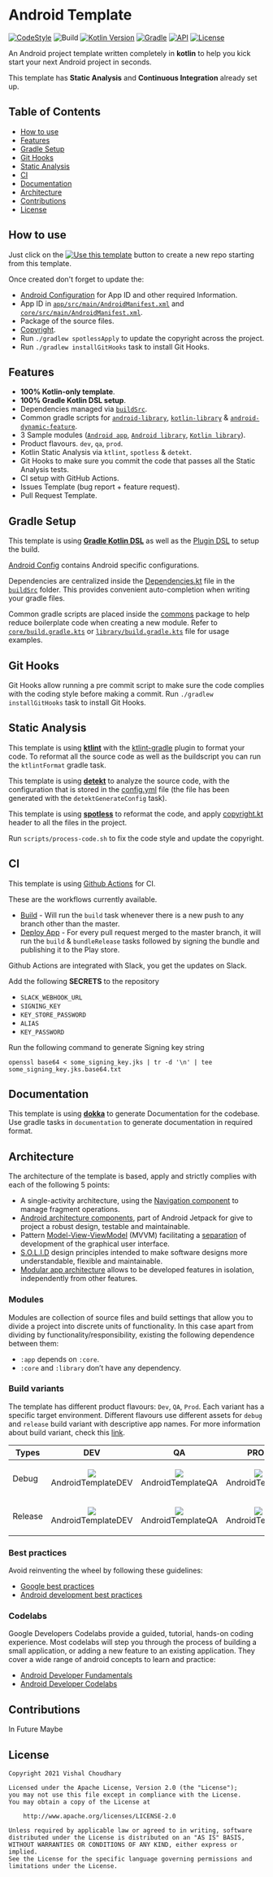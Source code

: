 # Android Template
[![CodeStyle](https://img.shields.io/badge/code%20style-%E2%9D%A4-FF4081.svg)](https://ktlint.github.io/)
![Build](https://github.com/vishal1337/android-template/workflows/Build/badge.svg)
[![Kotlin Version](https://img.shields.io/badge/kotlin-1.4.30-blue.svg)](http://kotlinlang.org/)
[![Gradle](https://img.shields.io/badge/gradle-6.8.2-blue.svg)](https://lv.binarybabel.org/catalog/gradle/latest)
[![API](https://img.shields.io/badge/API-23%2B-blue.svg)](https://android-arsenal.com/api?level=23)
[![License](https://img.shields.io/badge/License-Apache%202.0-lightgrey.svg)](http://www.apache.org/licenses/LICENSE-2.0)

An Android project template written completely in **kotlin** to help you kick start your next Android project in seconds.

This template has **Static Analysis** and **Continuous Integration** already set up.

## Table of Contents

  - [How to use](#how-to-use)
  - [Features](#features)
  - [Gradle Setup](#gradle-Setup)
  - [Git Hooks](#git-hooks)
  - [Static Analysis](#static-analysis)
  - [CI](#ci)
  - [Documentation](#documentation)
  - [Architecture](#architecture)
  - [Contributions](#contributions)
  - [License](#license)


## How to use

Just click on the [![Use this template](https://img.shields.io/badge/-Use%20this%20template-brightgreen)](https://github.com/vishal1337/android-template/generate) button to create a new repo starting from this template.

Once created don't forget to update the:
- [Android Configuration](buildSrc/src/main/kotlin/AndroidConfig.kt) for App ID and other required Information.
- App ID in [`app/src/main/AndroidManifest.xml`](app/src/main/AndroidManifest.xml) and [`core/src/main/AndroidManifest.xml`](core/src/main/AndroidManifest.xml).
- Package of the source files.
- [Copyright](.spotless/copyright.kt).
- Run `./gradlew spotlessApply` to update the copyright across the project.
- Run `./gradlew installGitHooks` task to install Git Hooks.

## Features

- **100% Kotlin-only template**.
- **100% Gradle Kotlin DSL setup**.
- Dependencies managed via [`buildSrc`](buildSrc).
- Common gradle scripts for [`android-library`](buildSrc/src/main/kotlin/commons/android-library.gradle.kts), [`kotlin-library`](buildSrc/src/main/kotlin/commons/kotlin-library.gradle.kts) & [`android-dynamic-feature`](buildSrc/src/main/kotlin/commons/android-dynamic-feature.gradle.kts).
- 3 Sample modules ([`Android app`](app), [`Android library`](core), [`Kotlin library`](library)).
- Product flavours. `dev`, `qa`, `prod`.
- Kotlin Static Analysis via `ktlint`, `spotless` & `detekt`.
- Git Hooks to make sure you commit the code that passes all the Static Analysis tests.
- CI setup with GitHub Actions.
- Issues Template (bug report + feature request).
- Pull Request Template.
<!--- MVVM Sample included. --->
<!--- Sample ViewModel Usage. --->
<!--- Sample Network API Calls, Room DB Usage. --->
<!--- Sample Espresso, Instrumentation & JUnit tests. --->
<!--- Publishing Ready. --->

## Gradle Setup

This template is using [**Gradle Kotlin DSL**](https://docs.gradle.org/current/userguide/kotlin_dsl.html) as well as the [Plugin DSL](https://docs.gradle.org/current/userguide/plugins.html#sec:plugins_block) to setup the build.

[Android Config](buildSrc/src/main/kotlin/AndroidConfig.kt) contains Android specific configurations.

Dependencies are centralized inside the [Dependencies.kt](buildSrc/src/main/kotlin/dependencies/Dependencies.kt) file in the [`buildSrc`](buildSrc) folder. This provides convenient auto-completion when writing your gradle files.

Common gradle scripts are placed inside the [commons](buildSrc/src/main/kotlin/commons) package to help reduce boilerplate code when creating a new module. Refer to [`core/build.gradle.kts`](core/build.gradle.kts) or [`library/build.gradle.kts`](library/build.gradle.kts) file for usage examples.

## Git Hooks

Git Hooks allow running a pre commit script to make sure the code complies with the coding style before making a commit. Run `./gradlew installGitHooks` task to install Git Hooks.

## Static Analysis

This template is using [**ktlint**](https://github.com/pinterest/ktlint) with the [ktlint-gradle](https://github.com/jlleitschuh/ktlint-gradle) plugin to format your code. To reformat all the source code as well as the buildscript you can run the `ktlintFormat` gradle task.

This template is using [**detekt**](https://github.com/detekt/detekt) to analyze the source code, with the configuration that is stored in the [config.yml](.detekt/config.yml) file (the file has been generated with the `detektGenerateConfig` task).

This template is using [**spotless**](https://github.com/diffplug/spotless) to reformat the code, and apply [copyright.kt](.spotless/copyright.kt) header to all the files in the project.

Run `scripts/process-code.sh` to fix the code style and update the copyright.

## CI

This template is using [Github Actions](https://github.com/vishal1337/android-template/actions) for CI.

These are the workflows currently available.

- [Build](.github/workflows/build.yaml) - Will run the `build` task whenever there is a new push to any branch other than the master.
- [Deploy App](.github/workflows/deploy-app.yaml) - For every pull request merged to the master branch, it will run the `build` & `bundleRelease` tasks followed by signing the bundle and publishing it to the Play store.

Github Actions are integrated with Slack, you get the updates on Slack.

Add the following **SECRETS** to the repository

- `SLACK_WEBHOOK_URL`
- `SIGNING_KEY`
- `KEY_STORE_PASSWORD`
- `ALIAS`
- `KEY_PASSWORD`

Run the following command to generate Signing key string
```
openssl base64 < some_signing_key.jks | tr -d '\n' | tee some_signing_key.jks.base64.txt
```

## Documentation

This template is using [**dokka**](https://github.com/Kotlin/dokka) to generate Documentation for the codebase. Use gradle tasks in `documentation` to generate documentation in required format.

## Architecture

The architecture of the template is based, apply and strictly complies with each of the following 5 points:

-   A single-activity architecture, using the [Navigation component](https://developer.android.com/guide/navigation/navigation-getting-started) to manage fragment operations.
-   [Android architecture components](https://developer.android.com/topic/libraries/architecture/), part of Android Jetpack for give to project a robust design, testable and maintainable.
-   Pattern [Model-View-ViewModel](https://en.wikipedia.org/wiki/Model%E2%80%93view%E2%80%93viewmodel) (MVVM) facilitating a [separation](https://en.wikipedia.org/wiki/Separation_of_concerns) of development of the graphical user interface.
-   [S.O.L.I.D](https://en.wikipedia.org/wiki/SOLID) design principles intended to make software designs more understandable, flexible and maintainable.
-   [Modular app architecture](https://proandroiddev.com/build-a-modular-android-app-architecture-25342d99de82) allows to be developed features in isolation, independently from other features.

### Modules

Modules are collection of source files and build settings that allow you to divide a project into discrete units of functionality. In this case apart from dividing by functionality/responsibility, existing the following dependence between them:

-   `:app` depends on `:core`.
-   `:core` and `:library` don’t have any dependency.

### Build variants

The template has different product flavours: `Dev`, `QA`, `Prod`. Each variant has a specific target environment. Different flavours use different assets for `debug` and `release` build variant with descriptive app names.
For more information about build variant, check this [link](https://developer.android.com/studio/build/build-variants).

| Types   | DEV                                                                             | QA                                                                             | PROD                                                                         |
|---------|:-------------------------------------------------------------------------------:|:------------------------------------------------------------------------------:|:----------------------------------------------------------------------------:|
| Debug   | <p><img src="app/src/debug/res/mipmap-xhdpi/ic_launcher.png"><br>AndroidTemplateDEV</p> | <p><img src="app/src/debug/res/mipmap-xhdpi/ic_launcher.png"><br>AndroidTemplateQA</p> | <p><img src="app/src/debug/res/mipmap-xhdpi/ic_launcher.png"><br>AndroidTemplate</p> |
| Release | <p><img src="app/src/main/res/mipmap-xhdpi/ic_launcher.png"><br>AndroidTemplateDEV</p>  | <p><img src="app/src/main/res/mipmap-xhdpi/ic_launcher.png"><br>AndroidTemplateQA</p>  | <p><img src="app/src/main/res/mipmap-xhdpi/ic_launcher.png"><br>AndroidTemplate</p>  |

### Best practices

Avoid reinventing the wheel by following these guidelines:

-   [Google best practices](https://developer.android.com/distribute/best-practices)
-   [Android development best practices](https://github.com/futurice/android-best-practices)

### Codelabs

Google Developers Codelabs provide a guided, tutorial, hands-on coding experience. Most codelabs will step you through the process of building a small application, or adding a new feature to an existing application. They cover a wide range of android concepts to learn and practice:

-   [Android Developer Fundamentals](https://developer.android.com/courses/fundamentals-training/toc-v2)
-   [Android Developer Codelabs](https://codelabs.developers.google.com/?cat=Android)

## Contributions

In Future Maybe
<!-- All contributions are welcome! -->
<!-- Useful for Later Maybe -->

## License

```license
Copyright 2021 Vishal Choudhary

Licensed under the Apache License, Version 2.0 (the "License");
you may not use this file except in compliance with the License.
You may obtain a copy of the License at

    http://www.apache.org/licenses/LICENSE-2.0

Unless required by applicable law or agreed to in writing, software
distributed under the License is distributed on an "AS IS" BASIS,
WITHOUT WARRANTIES OR CONDITIONS OF ANY KIND, either express or implied.
See the License for the specific language governing permissions and
limitations under the License.
```
